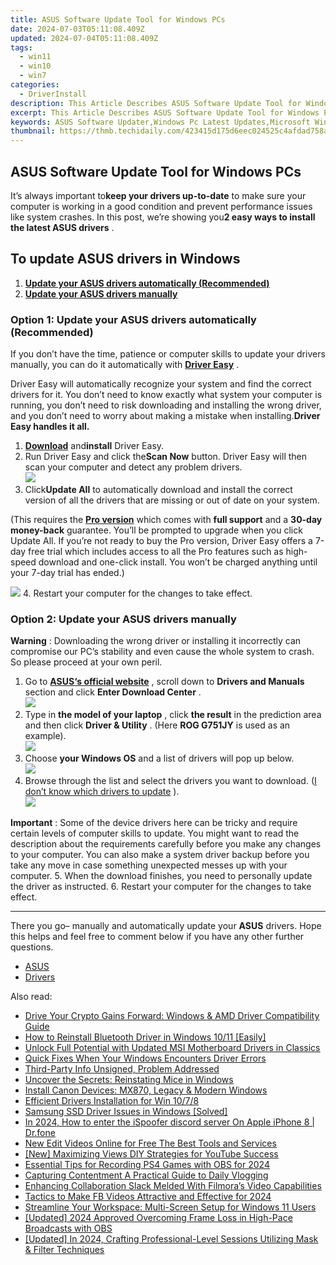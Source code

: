 ```yaml
---
title: ASUS Software Update Tool for Windows PCs
date: 2024-07-03T05:11:08.409Z
updated: 2024-07-04T05:11:08.409Z
tags:
  - win11
  - win10
  - win7
categories:
  - DriverInstall
description: This Article Describes ASUS Software Update Tool for Windows PCs
excerpt: This Article Describes ASUS Software Update Tool for Windows PCs
keywords: ASUS Software Updater,Windows Pc Latest Updates,Microsoft Windows Update ASUS Compatible,ASUS Device Software Upgrade Tool,Easy ASUS PC Updates for Windows Users,Secure Software Update for ASUS PCs,Enhance ASUS PC Performance with Updates
thumbnail: https://thmb.techidaily.com/423415d175d6eec024525c4afdad758a2e4f561184514d4182ee660b64af6137.jpg
---
```


## ASUS Software Update Tool for Windows PCs

 It’s always important to**keep your drivers up-to-date** to make sure your computer is working in a good condition and prevent performance issues like system crashes. In this post, we’re showing you**2 easy ways to install the latest ASUS drivers** .

## To update ASUS drivers in Windows

1. **[Update your ASUS drivers automatically (Recommended)](#O1)**
2. **[Update your ASUS drivers manually](#O2)**

### Option 1: Update your ASUS drivers automatically (Recommended)

 If you don’t have the time, patience or computer skills to update your drivers manually, you can do it automatically with [**Driver Easy**](https://tools.techidaily.com/drivereasy/download/) .

 Driver Easy will automatically recognize your system and find the correct drivers for it. You don’t need to know exactly what system your computer is running, you don’t need to risk downloading and installing the wrong driver, and you don’t need to worry about making a mistake when installing.**Driver Easy handles it all.**

1. **[Download](https://tools.techidaily.com/drivereasy/download/)**  and**install** Driver Easy.
2. Run Driver Easy and click the**Scan Now** button. Driver Easy will then scan your computer and detect any problem drivers.  
![](https://www.drivereasy.com/wp-content/uploads/2020/10/6_0_scan-now.jpg)
3. Click**Update All** to automatically download and install the correct version of all the drivers that are missing or out of date on your system.  

 (This requires the **[Pro version](https://tools.techidaily.com/drivereasy/download/)**  which comes with **full support**  and a **30-day money-back**  guarantee. You’ll be prompted to upgrade when you click Update All. If you’re not ready to buy the Pro version, Driver Easy offers a 7-day free trial which includes access to all the Pro features such as high-speed download and one-click install. You won’t be charged anything until your 7-day trial has ended.)  

![](https://www.drivereasy.com/wp-content/uploads/2018/07/asus-radeon.png)
4. Restart your computer for the changes to take effect.

### Option 2: Update your ASUS drivers manually

**Warning** : Downloading the wrong driver or installing it incorrectly can compromise our PC’s stability and even cause the whole system to crash. So please proceed at your own peril.

1. Go to **[ASUS‘s official website](https://www.asus.com/support/)**  , scroll down to **Drivers and Manuals** section and click **Enter Download Center** .  
![](https://images.drivereasy.com/wp-content/uploads/2018/07/img_5b3b3c8d2bcf5.jpg)
2. Type in **the model of your laptop** , click **the result** in the prediction area and then click **Driver & Utility** . (Here **ROG G751JY** is used as an example).  
![](https://images.drivereasy.com/wp-content/uploads/2018/07/img_5b3b3d2478ebb.jpg)
3. Choose **your Windows OS** and a list of drivers will pop up below.  
![](https://images.drivereasy.com/wp-content/uploads/2018/07/img_5b3b3e104e691.jpg)
4. Browse through the list and select the drivers you want to download. ([I don’t know which drivers to update](https://tools.techidaily.com/drivereasy/download/) ).  
![](https://images.drivereasy.com/wp-content/uploads/2018/07/img_5b3b400995494.jpg)  

**Important** : Some of the device drivers here can be tricky and require certain levels of computer skills to update. You might want to read the description about the requirements carefully before you make any changes to your computer. You can also make a system driver backup before you take any move in case something unexpected messes up with your computer.
5. When the download finishes, you need to personally update the driver as instructed.
6. Restart your computer for the changes to take effect.

---

 There you go– manually and automatically update your **ASUS**  drivers. Hope this helps and feel free to comment below if you have any other further questions.

* [ASUS](https://tools.techidaily.com/drivereasy/download/)
* [Drivers](https://tools.techidaily.com/drivereasy/download/)

<ins class="adsbygoogle"
     style="display:block"
     data-ad-format="autorelaxed"
     data-ad-client="ca-pub-7571918770474297"
     data-ad-slot="1223367746"></ins>



<ins class="adsbygoogle"
     style="display:block"
     data-ad-client="ca-pub-7571918770474297"
     data-ad-slot="8358498916"
     data-ad-format="auto"
     data-full-width-responsive="true"></ins>

<span class="atpl-alsoreadstyle">Also read:</span>
<div><ul>
<li><a href="https://driver-install.techidaily.com/drive-your-crypto-gains-forward-windows-and-amd-driver-compatibility-guide/"><u>Drive Your Crypto Gains Forward: Windows & AMD Driver Compatibility Guide</u></a></li>
<li><a href="https://driver-install.techidaily.com/how-to-reinstall-bluetooth-driver-in-windows-1011-easily/"><u>How to Reinstall Bluetooth Driver in Windows 10/11 [Easily]</u></a></li>
<li><a href="https://driver-install.techidaily.com/unlock-full-potential-with-updated-msi-motherboard-drivers-in-classics/"><u>Unlock Full Potential with Updated MSI Motherboard Drivers in Classics</u></a></li>
<li><a href="https://driver-install.techidaily.com/quick-fixes-when-your-windows-encounters-driver-errors/"><u>Quick Fixes When Your Windows Encounters Driver Errors</u></a></li>
<li><a href="https://driver-install.techidaily.com/third-party-info-unsigned-problem-addressed/"><u>Third-Party Info Unsigned, Problem Addressed</u></a></li>
<li><a href="https://driver-install.techidaily.com/uncover-the-secrets-reinstating-mice-in-windows/"><u>Uncover the Secrets: Reinstating Mice in Windows</u></a></li>
<li><a href="https://driver-install.techidaily.com/install-canon-devices-mx870-legacy-and-modern-windows/"><u>Install Canon Devices: MX870, Legacy & Modern Windows</u></a></li>
<li><a href="https://driver-install.techidaily.com/efficient-drivers-installation-for-win-1078/"><u>Efficient Drivers Installation for Win 10/7/8</u></a></li>
<li><a href="https://driver-install.techidaily.com/samsung-ssd-driver-issues-in-windows-solved/"><u>Samsung SSD Driver Issues in Windows [Solved]</u></a></li>
<li><a href="https://ios-pokemon-go.techidaily.com/in-2024-how-to-enter-the-ispoofer-discord-server-on-apple-iphone-8-drfone-by-drfone-virtual-ios/"><u>In 2024, How to enter the iSpoofer discord server On Apple iPhone 8 | Dr.fone</u></a></li>
<li><a href="https://smart-video-creator.techidaily.com/new-edit-videos-online-for-free-the-best-tools-and-services/"><u>New Edit Videos Online for Free The Best Tools and Services</u></a></li>
<li><a href="https://facebook-video-footage.techidaily.com/new-maximizing-views-diy-strategies-for-youtube-success/"><u>[New] Maximizing Views  DIY Strategies for YouTube Success</u></a></li>
<li><a href="https://screen-recording.techidaily.com/essential-tips-for-recording-ps4-games-with-obs-for-2024/"><u>Essential Tips for Recording PS4 Games with OBS for 2024</u></a></li>
<li><a href="https://youtube-videos.techidaily.com/capturing-contentment-a-practical-guide-to-daily-vlogging/"><u>Capturing Contentment  A Practical Guide to Daily Vlogging</u></a></li>
<li><a href="https://desktop-recording.techidaily.com/enhancing-collaboration-slack-melded-with-filmoras-video-capabilities/"><u>Enhancing Collaboration  Slack Melded With Filmora’s Video Capabilities</u></a></li>
<li><a href="https://facebook-video-files.techidaily.com/tactics-to-make-fb-videos-attractive-and-effective-for-2024/"><u>Tactics to Make FB Videos Attractive and Effective for 2024</u></a></li>
<li><a href="https://win11.techidaily.com/streamline-your-workspace-multi-screen-setup-for-windows-11-users/"><u>Streamline Your Workspace: Multi-Screen Setup for Windows 11 Users</u></a></li>
<li><a href="https://video-screen-grab.techidaily.com/updated-2024-approved-overcoming-frame-loss-in-high-pace-broadcasts-with-obs/"><u>[Updated] 2024 Approved  Overcoming Frame Loss in High-Pace Broadcasts with OBS</u></a></li>
<li><a href="https://screen-capture.techidaily.com/updated-in-2024-crafting-professional-level-sessions-utilizing-mask-and-filter-techniques/"><u>[Updated] In 2024, Crafting Professional-Level Sessions  Utilizing Mask & Filter Techniques</u></a></li>
</ul></div>
